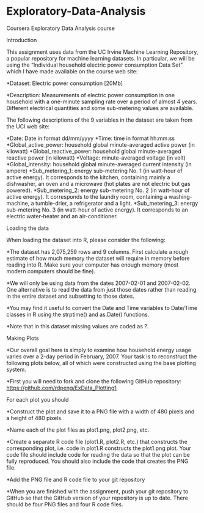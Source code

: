 # Exploratory-Data-Analysis
Coursera Exploratory Data Analysis course

Introduction

This assignment uses data from the UC Irvine Machine Learning Repository, a popular repository for machine learning
datasets. In particular, we will be using the “Individual household electric power consumption Data Set” which I have
made available on the course web site:

*Dataset: Electric power consumption [20Mb]

*Description: Measurements of electric power consumption in one household with a one-minute sampling rate over a
period of almost 4 years. Different electrical quantities and some sub-metering values are available.

The following descriptions of the 9 variables in the dataset are taken from the UCI web site:

*Date: Date in format dd/mm/yyyy
*Time: time in format hh:mm:ss
*Global_active_power: household global minute-averaged active power (in kilowatt)
*Global_reactive_power: household global minute-averaged reactive power (in kilowatt)
*Voltage: minute-averaged voltage (in volt)
*Global_intensity: household global minute-averaged current intensity (in ampere)
*Sub_metering_1: energy sub-metering No. 1 (in watt-hour of active energy). It corresponds to the kitchen,
containing mainly a dishwasher, an oven and a microwave (hot plates are not electric but gas powered).
*Sub_metering_2: energy sub-metering No. 2 (in watt-hour of active energy). It corresponds to the laundry room,
containing a washing-machine, a tumble-drier, a refrigerator and a light.
*Sub_metering_3: energy sub-metering No. 3 (in watt-hour of active energy). It corresponds to an electric water-heater
and an air-conditioner.

Loading the data

When loading the dataset into R, please consider the following:

*The dataset has 2,075,259 rows and 9 columns. First calculate a rough estimate of how much memory the dataset
will require in memory before reading into R. Make sure your computer has enough memory (most modern computers
should be fine).

*We will only be using data from the dates 2007-02-01 and 2007-02-02. One alternative is to read the data from
just those dates rather than reading in the entire dataset and subsetting to those dates.

*You may find it useful to convert the Date and Time variables to Date/Time classes in R using the strptime()
and as.Date() functions.

*Note that in this dataset missing values are coded as ?.

Making Plots

*Our overall goal here is simply to examine how household energy usage varies over a 2-day period in February, 2007.
Your task is to reconstruct the following plots below, all of which were constructed using the base plotting system.

*First you will need to fork and clone the following GitHub repository: https://github.com/rdpeng/ExData_Plotting1

For each plot you should

*Construct the plot and save it to a PNG file with a width of 480 pixels and a height of 480 pixels.

*Name each of the plot files as plot1.png, plot2.png, etc.

*Create a separate R code file (plot1.R, plot2.R, etc.) that constructs the corresponding plot, i.e. code in
plot1.R constructs the plot1.png plot. Your code file should include code for reading the data so that the
plot can be fully reproduced. You should also include the code that creates the PNG file.

*Add the PNG file and R code file to your git repository

*When you are finished with the assignment, push your git repository to GitHub so that the GitHub version of your
repository is up to date. There should be four PNG files and four R code files.
